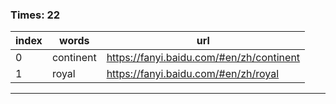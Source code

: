 ### Times: 22
| index | words | url |
| ------------ | ------------ | ------------ |
| 0| continent | https://fanyi.baidu.com/#en/zh/continent |
| 1| royal | https://fanyi.baidu.com/#en/zh/royal |




------------
